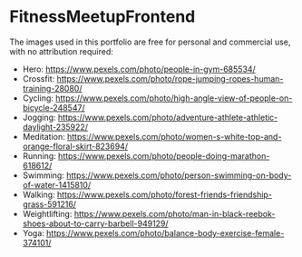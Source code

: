 ﻿# FitnessMeetupFrontend

The images used in this portfolio are free for personal and commercial use, with no attribution required:
* Hero: https://www.pexels.com/photo/people-in-gym-685534/
* Crossfit: https://www.pexels.com/photo/rope-jumping-ropes-human-training-28080/
* Cycling: https://www.pexels.com/photo/high-angle-view-of-people-on-bicycle-248547/
* Jogging: https://www.pexels.com/photo/adventure-athlete-athletic-daylight-235922/
* Meditation: https://www.pexels.com/photo/women-s-white-top-and-orange-floral-skirt-823694/
* Running: https://www.pexels.com/photo/people-doing-marathon-618612/
* Swimming: https://www.pexels.com/photo/person-swimming-on-body-of-water-1415810/
* Walking: https://www.pexels.com/photo/forest-friends-friendship-grass-591216/
* Weightlifting: https://www.pexels.com/photo/man-in-black-reebok-shoes-about-to-carry-barbell-949129/
* Yoga: https://www.pexels.com/photo/balance-body-exercise-female-374101/
